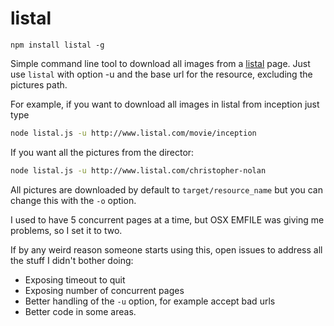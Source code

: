 # listal

```
npm install listal -g
```

Simple command line tool to download all images from a [listal](http://www.listal.com/) page. Just use `listal` with option -u and the base url for the resource, excluding the pictures path.

For example, if you want to download all images in listal from inception just type

```bash
node listal.js -u http://www.listal.com/movie/inception
```

If you want all the pictures from the director:

```bash
node listal.js -u http://www.listal.com/christopher-nolan
```

All pictures are downloaded by default to `target/resource_name` but you can change this with the `-o` option.

I used to have 5 concurrent pages at a time, but OSX EMFILE was giving me problems, so I set it to two.

If by any weird reason someone starts using this, open issues to address all the stuff I didn't bother doing:
* Exposing timeout to quit
* Exposing number of concurrent pages
* Better handling of the `-u` option, for example accept bad urls
* Better code in some areas.


